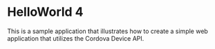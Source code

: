 HelloWorld 4
============
This is a sample application that illustrates how to create a simple web application that utilizes the Cordova Device API.